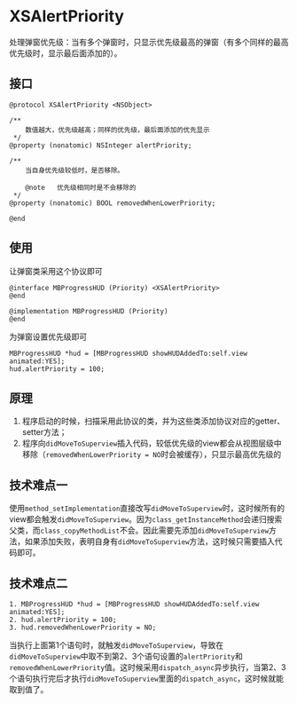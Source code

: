 # XSAlertPriority

处理弹窗优先级：当有多个弹窗时，只显示优先级最高的弹窗（有多个同样的最高优先级时，显示最后面添加的）。

## 接口

``` objc
@protocol XSAlertPriority <NSObject>

/**
    数值越大，优先级越高；同样的优先级，最后面添加的优先显示
 */
@property (nonatomic) NSInteger alertPriority;

/**
    当自身优先级较低时，是否移除。
 
    @note   优先级相同时是不会移除的
 */
@property (nonatomic) BOOL removedWhenLowerPriority;

@end
```

## 使用

让弹窗类采用这个协议即可

```objc
@interface MBProgressHUD (Priority) <XSAlertPriority>
@end

@implementation MBProgressHUD (Priority)
@end
```

为弹窗设置优先级即可

``` objc
MBProgressHUD *hud = [MBProgressHUD showHUDAddedTo:self.view animated:YES];
hud.alertPriority = 100;
```

## 原理

1. 程序启动的时候，扫描采用此协议的类，并为这些类添加协议对应的getter、setter方法；
2. 程序向`didMoveToSuperview`插入代码，较低优先级的view都会从视图层级中移除（`removedWhenLowerPriority = NO`时会被缓存），只显示最高优先级的

## 技术难点一

使用`method_setImplementation`直接改写`didMoveToSuperview`时，这时候所有的view都会触发`didMoveToSuperview`。因为`class_getInstanceMethod`会递归搜索父类，而`class_copyMethodList`不会。因此需要先添加`didMoveToSuperview`方法，如果添加失败，表明自身有`didMoveToSuperview`方法，这时候只需要插入代码即可。

## 技术难点二

``` objc
1. MBProgressHUD *hud = [MBProgressHUD showHUDAddedTo:self.view animated:YES];
2. hud.alertPriority = 100;
3. hud.removedWhenLowerPriority = NO;
```

当执行上面第1个语句时，就触发`didMoveToSuperview`，导致在`didMoveToSuperview`中取不到第2、3个语句设置的`alertPriority`和`removedWhenLowerPriority`值。这时候采用`dispatch_async`异步执行，当第2、3个语句执行完后才执行`didMoveToSuperview`里面的`dispatch_async`，这时候就能取到值了。


